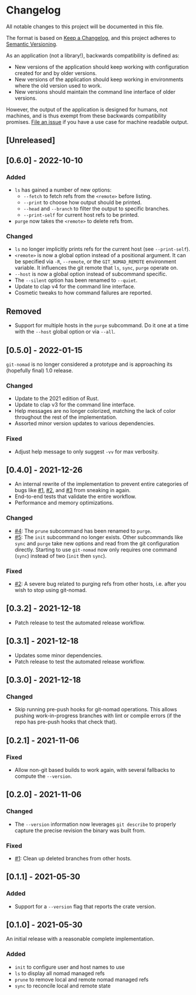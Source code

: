 # Changelog
All notable changes to this project will be documented in this file.

The format is based on [Keep a Changelog](https://keepachangelog.com/en/1.0.0/), and this project adheres to [Semantic Versioning](https://semver.org/spec/v2.0.0.html).

As an application (not a library!), backwards compatibility is defined as:

- New versions of the application should keep working with configuration created for and by older versions.
- New versions of the application should keep working in environments where the old version used to work.
- New versions should maintain the command line interface of older versions.

However, the output of the application is designed for humans, not machines, and is thus exempt from these backwards compatibility promises. [File an issue](https://github.com/rraval/git-nomad/issues/new) if you have a use case for machine readable output.

## [Unreleased]

## [0.6.0] - 2022-10-10

### Added

- `ls` has gained a number of new options:
  - `--fetch` to fetch refs from the `<remote>` before listing.
  - `--print` to choose how output should be printed.
  - `--head` and `--branch` to filter the output to specific branches.
  - `--print-self` for current host refs to be printed.
- `purge` now takes the `<remote>` to delete refs from.

### Changed

- `ls` no longer implicitly prints refs for the current host (see `--print-self`).
- `<remote>` is now a global option instead of a positional argument. It can be specified via `-R`, `--remote`, or the `GIT_NOMAD_REMOTE` environment variable. It influences the git remote that `ls`, `sync`, `purge` operate on.
- `--host` is now a global option instead of subcommand specific.
- The `--silent` option has been renamed to `--quiet`.
- Update to clap v4 for the command line interface.
- Cosmetic tweaks to how command failures are reported.

## Removed

- Support for multiple hosts in the `purge` subcommand. Do it one at a time with the `--host` global option or via `--all`.

## [0.5.0] - 2022-01-15

`git-nomad` is no longer considered a prototype and is approaching its (hopefully final) 1.0 release.

### Changed

- Update to the 2021 edition of Rust.
- Update to clap v3 for the command line interface.
- Help messages are no longer colorized, matching the lack of color throughout the rest of the implementation.
- Assorted minor version updates to various dependencies.

### Fixed

- Adjust help message to only suggest `-vv` for max verbosity.

## [0.4.0] - 2021-12-26

- An internal rewrite of the implementation to prevent entire categories of bugs like [#1][i1], [#2][i2], and [#3][i3] from sneaking in again.
- End-to-end tests that validate the entire workflow.
- Performance and memory optimizations.

### Changed

- [#4][i4]: The `prune` subcommand has been renamed to `purge`.
- [#5][i5]: The `init` subcommand no longer exists. Other subcommands like `sync` and `purge` take new options and read from the git configuration directly. Starting to use `git-nomad` now only requires one command (`sync`) instead of two (`init` then `sync`).

### Fixed

- [#2][i2]: A severe bug related to purging refs from other hosts, i.e. after you wish to stop using git-nomad.

## [0.3.2] - 2021-12-18

- Patch release to test the automated release workflow.

## [0.3.1] - 2021-12-18

- Updates some minor dependencies.
- Patch release to test the automated release workflow.

## [0.3.0] - 2021-12-18

### Changed

- Skip running pre-push hooks for git-nomad operations. This allows pushing work-in-progress branches with lint or compile errors (if the repo has pre-push hooks that check that).

## [0.2.1] - 2021-11-06

### Fixed

- Allow non-git based builds to work again, with several fallbacks to compute the `--version`.

## [0.2.0] - 2021-11-06

### Changed

- The `--version` information now leverages `git describe` to properly capture the precise revision the binary was built from.

### Fixed

- [#1][i1]: Clean up deleted branches from other hosts.

## [0.1.1] - 2021-05-30

### Added

- Support for a `--version` flag that reports the crate version.

## [0.1.0] - 2021-05-30

An initial release with a reasonable complete implementation.

### Added

- `init` to configure user and host names to use
- `ls` to display all nomad managed refs
- `prune` to remove local and remote nomad managed refs
- `sync` to reconcile local and remote state

[i1]: https://github.com/rraval/git-nomad/issues/1
[i2]: https://github.com/rraval/git-nomad/issues/2
[i3]: https://github.com/rraval/git-nomad/issues/3
[i4]: https://github.com/rraval/git-nomad/issues/4
[i5]: https://github.com/rraval/git-nomad/issues/5
